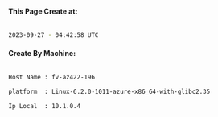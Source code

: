 
   
#### This Page Create at:

```bash

2023-09-27 - 04:42:58 UTC

```

#### Create By Machine:

```bash

Host Name : fv-az422-196

platform  : Linux-6.2.0-1011-azure-x86_64-with-glibc2.35

Ip Local  : 10.1.0.4

```

